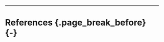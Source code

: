 <hr />

# References {.page_break_before} {-}

<!-- Explicitly insert bibliography here -->
<div id="refs"></div>
